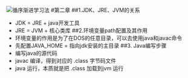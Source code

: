 ![循序渐进学习法](https://figure-bed-wu.oss-cn-nanjing.aliyuncs.com/typora/202312182136962.png)
#第二章
##1.JDK、JRE、JVM的关系
* JDK = JRE + java开发工具
* JRE = JVM + 核心类库
##2.环境变量path配置及其作用
* 环境变量的作用是为了在DOS的任意目录，可以去使用java和javac命令
* 先配置JAVA_HOME = 指向jdk安装的主目录
##3. Java编写步骤
* 编写java的源代码
* javac 编译，得到对应的 .class 字节码文件
* java 运行，本质就是把 .class 加载到jvm 运行